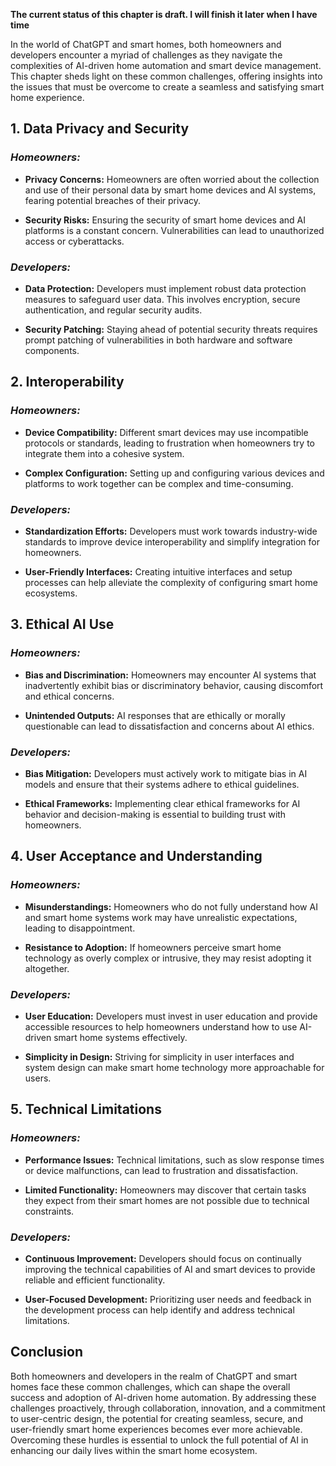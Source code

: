 **The current status of this chapter is draft. I will finish it later when I have time**

In the world of ChatGPT and smart homes, both homeowners and developers encounter a myriad of challenges as they navigate the complexities of AI-driven home automation and smart device management. This chapter sheds light on these common challenges, offering insights into the issues that must be overcome to create a seamless and satisfying smart home experience.

**1. Data Privacy and Security**
--------------------------------

### *Homeowners:*

* **Privacy Concerns:** Homeowners are often worried about the collection and use of their personal data by smart home devices and AI systems, fearing potential breaches of their privacy.

* **Security Risks:** Ensuring the security of smart home devices and AI platforms is a constant concern. Vulnerabilities can lead to unauthorized access or cyberattacks.

### *Developers:*

* **Data Protection:** Developers must implement robust data protection measures to safeguard user data. This involves encryption, secure authentication, and regular security audits.

* **Security Patching:** Staying ahead of potential security threats requires prompt patching of vulnerabilities in both hardware and software components.

**2. Interoperability**
-----------------------

### *Homeowners:*

* **Device Compatibility:** Different smart devices may use incompatible protocols or standards, leading to frustration when homeowners try to integrate them into a cohesive system.

* **Complex Configuration:** Setting up and configuring various devices and platforms to work together can be complex and time-consuming.

### *Developers:*

* **Standardization Efforts:** Developers must work towards industry-wide standards to improve device interoperability and simplify integration for homeowners.

* **User-Friendly Interfaces:** Creating intuitive interfaces and setup processes can help alleviate the complexity of configuring smart home ecosystems.

**3. Ethical AI Use**
---------------------

### *Homeowners:*

* **Bias and Discrimination:** Homeowners may encounter AI systems that inadvertently exhibit bias or discriminatory behavior, causing discomfort and ethical concerns.

* **Unintended Outputs:** AI responses that are ethically or morally questionable can lead to dissatisfaction and concerns about AI ethics.

### *Developers:*

* **Bias Mitigation:** Developers must actively work to mitigate bias in AI models and ensure that their systems adhere to ethical guidelines.

* **Ethical Frameworks:** Implementing clear ethical frameworks for AI behavior and decision-making is essential to building trust with homeowners.

**4. User Acceptance and Understanding**
----------------------------------------

### *Homeowners:*

* **Misunderstandings:** Homeowners who do not fully understand how AI and smart home systems work may have unrealistic expectations, leading to disappointment.

* **Resistance to Adoption:** If homeowners perceive smart home technology as overly complex or intrusive, they may resist adopting it altogether.

### *Developers:*

* **User Education:** Developers must invest in user education and provide accessible resources to help homeowners understand how to use AI-driven smart home systems effectively.

* **Simplicity in Design:** Striving for simplicity in user interfaces and system design can make smart home technology more approachable for users.

**5. Technical Limitations**
----------------------------

### *Homeowners:*

* **Performance Issues:** Technical limitations, such as slow response times or device malfunctions, can lead to frustration and dissatisfaction.

* **Limited Functionality:** Homeowners may discover that certain tasks they expect from their smart homes are not possible due to technical constraints.

### *Developers:*

* **Continuous Improvement:** Developers should focus on continually improving the technical capabilities of AI and smart devices to provide reliable and efficient functionality.

* **User-Focused Development:** Prioritizing user needs and feedback in the development process can help identify and address technical limitations.

**Conclusion**
--------------

Both homeowners and developers in the realm of ChatGPT and smart homes face these common challenges, which can shape the overall success and adoption of AI-driven home automation. By addressing these challenges proactively, through collaboration, innovation, and a commitment to user-centric design, the potential for creating seamless, secure, and user-friendly smart home experiences becomes ever more achievable. Overcoming these hurdles is essential to unlock the full potential of AI in enhancing our daily lives within the smart home ecosystem.
